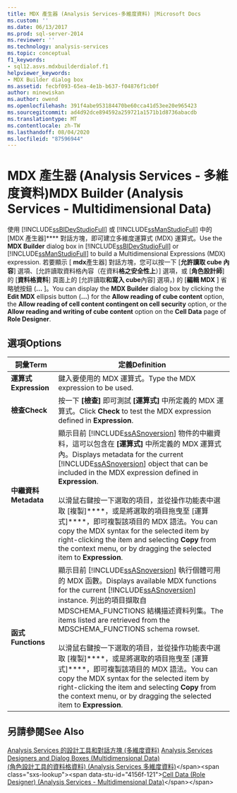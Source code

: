 ```yaml
---
title: MDX 產生器 (Analysis Services-多維度資料) |Microsoft Docs
ms.custom: ''
ms.date: 06/13/2017
ms.prod: sql-server-2014
ms.reviewer: ''
ms.technology: analysis-services
ms.topic: conceptual
f1_keywords:
- sql12.asvs.mdxbuilderdialof.f1
helpviewer_keywords:
- MDX Builder dialog box
ms.assetid: fecbf093-65ea-4e1b-b637-f04876f1cb0f
author: minewiskan
ms.author: owend
ms.openlocfilehash: 391f4abe953184470be60cca41d53ee20e965423
ms.sourcegitcommit: ad4d92dce894592a259721a1571b1d8736abacdb
ms.translationtype: MT
ms.contentlocale: zh-TW
ms.lasthandoff: 08/04/2020
ms.locfileid: "87596944"
---
```

# <a name="mdx-builder-analysis-services---multidimensional-data"></a><span data-ttu-id="4156f-102">MDX 產生器 (Analysis Services - 多維度資料)</span><span class="sxs-lookup"><span data-stu-id="4156f-102">MDX Builder (Analysis Services - Multidimensional Data)</span></span>
  <span data-ttu-id="4156f-103">使用 [!INCLUDE[ssBIDevStudioFull](../includes/ssbidevstudiofull-md.md)] 或 [!INCLUDE[ssManStudioFull](../includes/ssmanstudiofull-md.md)] 中的 [MDX 產生器]\*\*\*\* 對話方塊，即可建立多維度運算式 (MDX) 運算式。</span><span class="sxs-lookup"><span data-stu-id="4156f-103">Use the **MDX Builder** dialog box in [!INCLUDE[ssBIDevStudioFull](../includes/ssbidevstudiofull-md.md)] or [!INCLUDE[ssManStudioFull](../includes/ssmanstudiofull-md.md)] to build a Multidimensional Expressions (MDX) expression.</span></span> <span data-ttu-id="4156f-104">若要顯示 [ **mdx**產生器] 對話方塊，您可以按一下 [**允許讀取 cube 內容**] 選項、[允許讀取資料格內容（在資料**格之安全性上**）] 選項，或 [**角色設計師**] 的 [**資料格資料**] 頁面上的 [允許讀取**和寫入 cube**內容] 選項，) 的 [**編輯 MDX** ] 省略號按鈕 (**...** ]。</span><span class="sxs-lookup"><span data-stu-id="4156f-104">You can display the **MDX Builder** dialog box by clicking the **Edit MDX** ellipsis button (**...**) for the **Allow reading of cube content** option, the **Allow reading of cell content contingent on cell security** option, or the **Allow reading and writing of cube content** option on the **Cell Data** page of **Role Designer**.</span></span>  
  
## <a name="options"></a><span data-ttu-id="4156f-105">選項</span><span class="sxs-lookup"><span data-stu-id="4156f-105">Options</span></span>  
  
|<span data-ttu-id="4156f-106">詞彙</span><span class="sxs-lookup"><span data-stu-id="4156f-106">Term</span></span>|<span data-ttu-id="4156f-107">定義</span><span class="sxs-lookup"><span data-stu-id="4156f-107">Definition</span></span>|  
|----------|----------------|  
|<span data-ttu-id="4156f-108">**運算式**</span><span class="sxs-lookup"><span data-stu-id="4156f-108">**Expression**</span></span>|<span data-ttu-id="4156f-109">鍵入要使用的 MDX 運算式。</span><span class="sxs-lookup"><span data-stu-id="4156f-109">Type the MDX expression to be used.</span></span>|  
|<span data-ttu-id="4156f-110">**檢查**</span><span class="sxs-lookup"><span data-stu-id="4156f-110">**Check**</span></span>|<span data-ttu-id="4156f-111">按一下 **[檢查]** 即可測試 **[運算式]** 中所定義的 MDX 運算式。</span><span class="sxs-lookup"><span data-stu-id="4156f-111">Click **Check** to test the MDX expression defined in **Expression**.</span></span>|  
|<span data-ttu-id="4156f-112">**中繼資料**</span><span class="sxs-lookup"><span data-stu-id="4156f-112">**Metadata**</span></span>|<span data-ttu-id="4156f-113">顯示目前 [!INCLUDE[ssASnoversion](../includes/ssasnoversion-md.md)] 物件的中繼資料，這可以包含在 **[運算式]** 中所定義的 MDX 運算式內。</span><span class="sxs-lookup"><span data-stu-id="4156f-113">Displays metadata for the current [!INCLUDE[ssASnoversion](../includes/ssasnoversion-md.md)] object that can be included in the MDX expression defined in **Expression**.</span></span><br /><br /> <span data-ttu-id="4156f-114">以滑鼠右鍵按一下選取的項目，並從操作功能表中選取 [複製]\*\*\*\*，或是將選取的項目拖曳至 [運算式]\*\*\*\*，即可複製該項目的 MDX 語法。</span><span class="sxs-lookup"><span data-stu-id="4156f-114">You can copy the MDX syntax for the selected item by right-clicking the item and selecting **Copy** from the context menu, or by dragging the selected item to **Expression**.</span></span>|  
|<span data-ttu-id="4156f-115">**函式**</span><span class="sxs-lookup"><span data-stu-id="4156f-115">**Functions**</span></span>|<span data-ttu-id="4156f-116">顯示目前 [!INCLUDE[ssASnoversion](../includes/ssasnoversion-md.md)] 執行個體可用的 MDX 函數。</span><span class="sxs-lookup"><span data-stu-id="4156f-116">Displays available MDX functions for the current [!INCLUDE[ssASnoversion](../includes/ssasnoversion-md.md)] instance.</span></span> <span data-ttu-id="4156f-117">列出的項目擷取自 MDSCHEMA_FUNCTIONS 結構描述資料列集。</span><span class="sxs-lookup"><span data-stu-id="4156f-117">The items listed are retrieved from the MDSCHEMA_FUNCTIONS schema rowset.</span></span><br /><br /> <span data-ttu-id="4156f-118">以滑鼠右鍵按一下選取的項目，並從操作功能表中選取 [複製]\*\*\*\*，或是將選取的項目拖曳至 [運算式]\*\*\*\*，即可複製該項目的 MDX 語法。</span><span class="sxs-lookup"><span data-stu-id="4156f-118">You can copy the MDX syntax for the selected item by right-clicking the item and selecting **Copy** from the context menu, or by dragging the selected item to **Expression**.</span></span>|  
  
## <a name="see-also"></a><span data-ttu-id="4156f-119">另請參閱</span><span class="sxs-lookup"><span data-stu-id="4156f-119">See Also</span></span>  
 <span data-ttu-id="4156f-120">[Analysis Services 的設計工具和對話方塊 &#40;多維度資料&#41;](analysis-services-designers-and-dialog-boxes-multidimensional-data.md) </span><span class="sxs-lookup"><span data-stu-id="4156f-120">[Analysis Services Designers and Dialog Boxes &#40;Multidimensional Data&#41;](analysis-services-designers-and-dialog-boxes-multidimensional-data.md) </span></span>  
 <span data-ttu-id="4156f-121">[&#40;角色設計工具的資料格資料&#41; &#40;Analysis Services 多維度資料&#41;](https://msdn.microsoft.com/library/ms177279(v=sql.120).aspx)</span><span class="sxs-lookup"><span data-stu-id="4156f-121">[Cell Data &#40;Role Designer&#41; &#40;Analysis Services - Multidimensional Data&#41;](https://msdn.microsoft.com/library/ms177279(v=sql.120).aspx)</span></span>  
  
  
